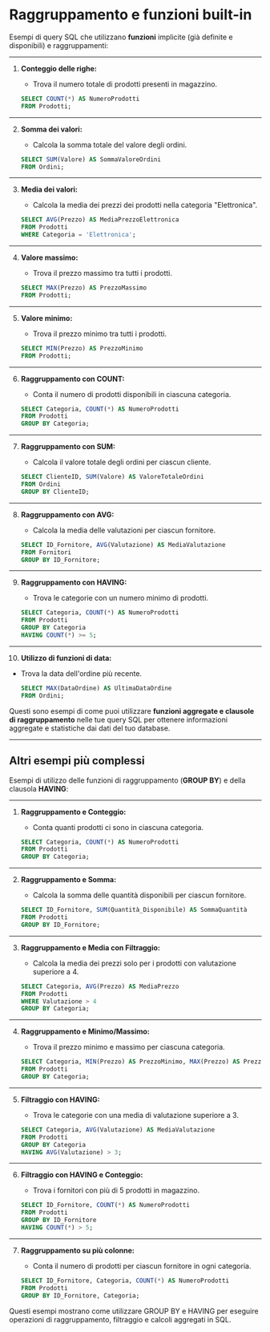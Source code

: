 # Raggruppamento e funzioni built-in

Esempi di query SQL che utilizzano **funzioni** implicite (già definite e disponibili) e raggruppamenti:

---

1. **Conteggio delle righe:**
   - Trova il numero totale di prodotti presenti in magazzino.

   ```sql
   SELECT COUNT(*) AS NumeroProdotti
   FROM Prodotti;
   ```

---

2. **Somma dei valori:**
   - Calcola la somma totale del valore degli ordini.

   ```sql
   SELECT SUM(Valore) AS SommaValoreOrdini
   FROM Ordini;
   ```

---

3. **Media dei valori:**
   - Calcola la media dei prezzi dei prodotti nella categoria "Elettronica".

   ```sql
   SELECT AVG(Prezzo) AS MediaPrezzoElettronica
   FROM Prodotti
   WHERE Categoria = 'Elettronica';
   ```

---

4. **Valore massimo:**
   - Trova il prezzo massimo tra tutti i prodotti.

   ```sql
   SELECT MAX(Prezzo) AS PrezzoMassimo
   FROM Prodotti;
   ```

---

5. **Valore minimo:**
   - Trova il prezzo minimo tra tutti i prodotti.

   ```sql
   SELECT MIN(Prezzo) AS PrezzoMinimo
   FROM Prodotti;
   ```

---

6. **Raggruppamento con COUNT:**
   - Conta il numero di prodotti disponibili in ciascuna categoria.

   ```sql
   SELECT Categoria, COUNT(*) AS NumeroProdotti
   FROM Prodotti
   GROUP BY Categoria;
   ```

---

7. **Raggruppamento con SUM:**
   - Calcola il valore totale degli ordini per ciascun cliente.

   ```sql
   SELECT ClienteID, SUM(Valore) AS ValoreTotaleOrdini
   FROM Ordini
   GROUP BY ClienteID;
   ```

---

8. **Raggruppamento con AVG:**
   - Calcola la media delle valutazioni per ciascun fornitore.

   ```sql
   SELECT ID_Fornitore, AVG(Valutazione) AS MediaValutazione
   FROM Fornitori
   GROUP BY ID_Fornitore;
   ```

---

9. **Raggruppamento con HAVING:**
   - Trova le categorie con un numero minimo di prodotti.

   ```sql
   SELECT Categoria, COUNT(*) AS NumeroProdotti
   FROM Prodotti
   GROUP BY Categoria
   HAVING COUNT(*) >= 5;
   ```

---

10. **Utilizzo di funzioni di data:**

- Trova la data dell'ordine più recente.

   ```sql
   SELECT MAX(DataOrdine) AS UltimaDataOrdine
   FROM Ordini;
   ```

Questi sono esempi di come puoi utilizzare **funzioni aggregate e clausole di raggruppamento** nelle tue query SQL per ottenere informazioni aggregate e statistiche dai dati del tuo database.

---

## Altri esempi più complessi

Esempi di utilizzo delle funzioni di raggruppamento (**GROUP BY**) e della clausola **HAVING**:

---

1. **Raggruppamento e Conteggio:**
   - Conta quanti prodotti ci sono in ciascuna categoria.

   ```sql
   SELECT Categoria, COUNT(*) AS NumeroProdotti
   FROM Prodotti
   GROUP BY Categoria;
   ```

---

2. **Raggruppamento e Somma:**
   - Calcola la somma delle quantità disponibili per ciascun fornitore.

   ```sql
   SELECT ID_Fornitore, SUM(Quantità_Disponibile) AS SommaQuantità
   FROM Prodotti
   GROUP BY ID_Fornitore;
   ```

---

3. **Raggruppamento e Media con Filtraggio:**
   - Calcola la media dei prezzi solo per i prodotti con valutazione superiore a 4.

   ```sql
   SELECT Categoria, AVG(Prezzo) AS MediaPrezzo
   FROM Prodotti
   WHERE Valutazione > 4
   GROUP BY Categoria;
   ```

---

4. **Raggruppamento e Minimo/Massimo:**
   - Trova il prezzo minimo e massimo per ciascuna categoria.

   ```sql
   SELECT Categoria, MIN(Prezzo) AS PrezzoMinimo, MAX(Prezzo) AS PrezzoMassimo
   FROM Prodotti
   GROUP BY Categoria;
   ```

---

5. **Filtraggio con HAVING:**
   - Trova le categorie con una media di valutazione superiore a 3.

   ```sql
   SELECT Categoria, AVG(Valutazione) AS MediaValutazione
   FROM Prodotti
   GROUP BY Categoria
   HAVING AVG(Valutazione) > 3;
   ```

---

6. **Filtraggio con HAVING e Conteggio:**
   - Trova i fornitori con più di 5 prodotti in magazzino.

   ```sql
   SELECT ID_Fornitore, COUNT(*) AS NumeroProdotti
   FROM Prodotti
   GROUP BY ID_Fornitore
   HAVING COUNT(*) > 5;
   ```

---

7. **Raggruppamento su più colonne:**
   - Conta il numero di prodotti per ciascun fornitore in ogni categoria.

   ```sql
   SELECT ID_Fornitore, Categoria, COUNT(*) AS NumeroProdotti
   FROM Prodotti
   GROUP BY ID_Fornitore, Categoria;
   ```

Questi esempi mostrano come utilizzare GROUP BY e HAVING per eseguire operazioni di raggruppamento, filtraggio e calcoli aggregati in SQL.
